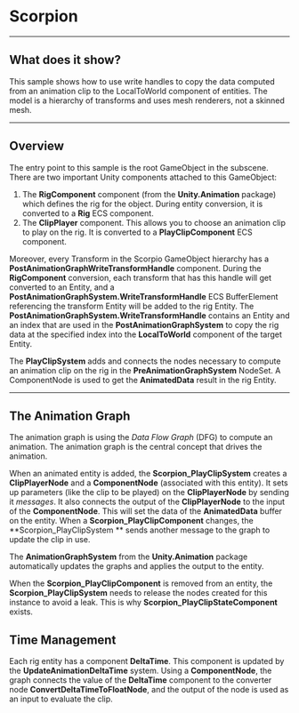 # Scorpion

----
## What does it show?

This sample shows how to use write handles to copy the data computed from an animation clip to the LocalToWorld component of entities.
The model is a hierarchy of transforms and uses mesh renderers, not a skinned mesh.

----
## Overview

The entry point to this sample is the root GameObject in the subscene. There are two important Unity components attached to this GameObject:

 1. The **RigComponent** component (from the **Unity.Animation** package) which defines the rig for the object. During entity conversion, it is converted to a **Rig** ECS component.
 2. The **ClipPlayer** component. This allows you to choose an animation clip to play on the rig. It is converted to a **PlayClipComponent** ECS component.

 Moreover, every Transform in the Scorpio GameObject hierarchy has a **PostAnimationGraphWriteTransformHandle** component. During the **RigComponent** conversion, each transform that has this handle will get converted to an Entity, and a **PostAnimationGraphSystem.WriteTransformHandle** ECS BufferElement referencing the transform Entity will be added to the rig Entity.
 The **PostAnimationGraphSystem.WriteTransformHandle** contains an Entity and an index that are used in the **PostAnimationGraphSystem** to copy the rig data at the specified index into the **LocalToWorld** component of the target Entity.

 The **PlayClipSystem** adds and connects the nodes necessary to compute an animation clip on the rig in the **PreAnimationGraphSystem** NodeSet. A ComponentNode is used to get the **AnimatedData** result in the rig Entity.


----
## The Animation Graph

The animation graph is using the *Data Flow Graph* (DFG) to compute an animation. The animation graph is the central concept that drives the animation.

When an animated entity is added, the **Scorpion_PlayClipSystem** creates a **ClipPlayerNode** and a **ComponentNode** (associated with this entity). It sets up parameters (like the clip to be played) on the **ClipPlayerNode** by sending it *messages*. It also connects the output of the **ClipPlayerNode** to the input of the **ComponentNode**. This will set the data of the **AnimatedData** buffer on the entity.
When a **Scorpion_PlayClipComponent** changes, the **Scorpion_PlayClipSystem ** sends another message to the graph to update the clip in use.

The **AnimationGraphSystem** from the **Unity.Animation** package automatically updates the graphs and applies the output to the entity.

When the **Scorpion_PlayClipComponent** is removed from an entity, the **Scorpion_PlayClipSystem** needs to release the nodes created for this instance to avoid a leak. This is why **Scorpion_PlayClipStateComponent** exists.

## Time Management

Each rig entity has a component **DeltaTime**. This component is updated by the **UpdateAnimationDeltaTime** system. Using a **ComponentNode**, the graph connects the value of the **DeltaTime** component to the converter node **ConvertDeltaTimeToFloatNode**, and the output of the node is used as an input to evaluate the clip.
